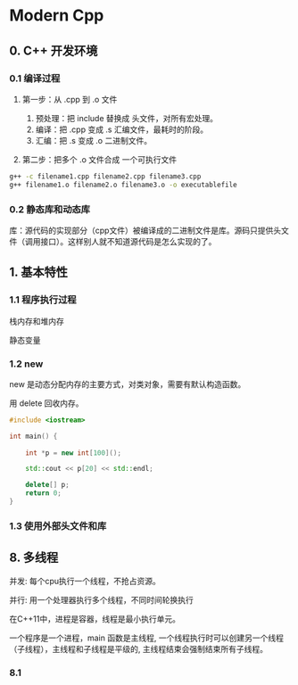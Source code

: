 
# Modern Cpp

## 0. C++ 开发环境

### 0.1 编译过程

1. 第一步：从 .cpp 到 .o 文件
    1. 预处理：把 include 替换成 头文件，对所有宏处理。
    2. 编译：把 .cpp 变成 .s 汇编文件，最耗时的阶段。
    3. 汇编：把 .s 变成 .o 二进制文件。

2. 第二步：把多个 .o 文件合成 一个可执行文件

```sh
g++ -c filename1.cpp filename2.cpp filename3.cpp
g++ filename1.o filename2.o filename3.o -o executablefile
```

### 0.2 静态库和动态库

库：源代码的实现部分（cpp文件）被编译成的二进制文件是库。源码只提供头文件（调用接口）。这样别人就不知道源代码是怎么实现的了。


## 1. 基本特性

### 1.1 程序执行过程

栈内存和堆内存

静态变量

### 1.2 new 

new 是动态分配内存的主要方式，对类对象，需要有默认构造函数。

用 delete 回收内存。

```cpp
#include <iostream>

int main() {
    
    int *p = new int[100]();

    std::cout << p[20] << std::endl;

    delete[] p;
    return 0;
}
```

### 1.3 使用外部头文件和库

## 8. 多线程

并发: 每个cpu执行一个线程，不抢占资源。

并行: 用一个处理器执行多个线程，不同时间轮换执行  

在C++11中，进程是容器，线程是最小执行单元。

一个程序是一个进程，main 函数是主线程, 一个线程执行时可以创建另一个线程（子线程），主线程和子线程是平级的, 主线程结束会强制结束所有子线程。

### 8.1 



